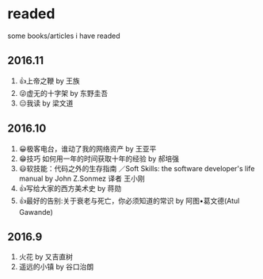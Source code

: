 # readed
some books/articles i have readed


## 2016.11
1. 👍上帝之鞭 by 王族
2. 😜虚无的十字架 by 东野圭吾
3. 😑我读 by 梁文道

## 2016.10
1. 😀极客电台，谁动了我的网络资产 by 王亚平
2. 😁技巧 如何用一年的时间获取十年的经验  by 郝培强
3. 😃软技能：代码之外的生存指南 ／Soft Skills: the software developer's life manual by John Z.Sonmez 译者 王小刚 
4. 👍写给大家的西方美术史 by 蒋勋
5. 👍最好的告别:关于衰老与死亡，你必须知道的常识 by 阿图•葛文德(Atul Gawande)

## 2016.9
1. 火花 by 又吉直树
2. 遥远的小镇  by 谷口治朗
 
